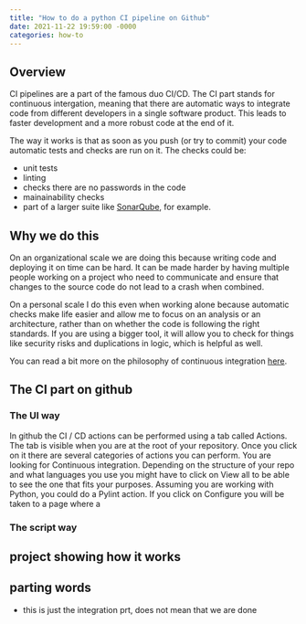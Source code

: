 ```yaml
---
title: "How to do a python CI pipeline on Github"
date: 2021-11-22 19:59:00 -0000
categories: how-to
---
```


## Overview
CI pipelines are a part of the famous duo CI/CD. The CI part stands for continuous intergation, meaning that there are automatic ways to integrate code from different developers in a single software product. This leads to faster development and a more robust code at the end of it. 

The way it works is that as soon as you push (or try to commit) your code automatic tests and checks are run on it. The checks could be:
- unit tests
- linting
- checks there are no passwords in the code
- mainainability checks
- part of a larger suite like [SonarQube](https://www.sonarqube.org/), for example.

## Why we do this
On an organizational scale we are doing this because writing code and deploying it on time can be hard. It can be made harder by having multiple people working on a project who need to communicate and ensure that changes to the source code do not lead to a crash when combined.

On a personal scale I do this even when working alone because automatic checks make life easier and allow me to focus on an analysis or an architecture, rather than on whether the code is following the right standards. If you are using a bigger tool, it will allow you to check for things like security risks and duplications in logic, which is helpful as well.

You can read a bit more on the philosophy of continuous integration [here](https://www.atlassian.com/continuous-delivery/continuous-integration).

## The CI part on github
### The UI way
In github the CI / CD actions can be performed using a tab called Actions. The tab is visible when you are at the root of your repository. Once you click on it there are several categories of actions you can perform. You are looking for Continuous integration. Depending on the structure of your repo and what languages you use you might have to click on View all to be able to see the one that fits your purposes. Assuming you are working with Python, you could do a Pylint action. If you click on Configure you will be taken to a page where a  

### The script way

## project showing how it works

## parting words
- this is just the integration prt, does not mean that we are done